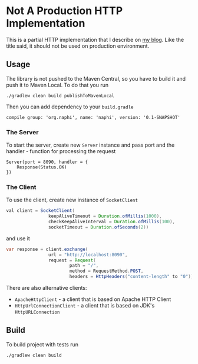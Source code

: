 # Not A Production HTTP Implementation

This is a partial HTTP implementation that I describe on [my blog](http://dyszkiewicz.me).
Like the title said, it should not be used on production environment.

## Usage

The library is not pushed to the Maven Central, so you have to build it and push it to Maven Local.
To do that you run
```
./gradlew clean build publishToMavenLocal
```
Then you can add dependency to your `build.gradle`
```
compile group: 'org.naphi', name: 'naphi', version: '0.1-SNAPSHOT'
```

### The Server

To start the server, create new `Server` instance and pass port and the handler - function for processing the request
```
Server(port = 8090, handler = {
    Response(Status.OK)
})
```

### The Client

To use the client, create new instance of `SocketClient`

```java
val client = SocketClient(
                keepAliveTimeout = Duration.ofMillis(1000),
                checkKeepAliveInterval = Duration.ofMillis(100),
                socketTimeout = Duration.ofSeconds(2))
```

and use it

```java
var response = client.exchange(
                url = "http://localhost:8090",
                request = Request(
                        path = "/",
                        method = RequestMethod.POST,
                        headers = HttpHeaders("content-length" to "0")))
```

There are also alternative clients:
* `ApacheHttpClient` - a client that is based on Apache HTTP Client
* `HttpUrlConnectionClient` - a client that is based on JDK's `HttpURLConnection`

## Build
To build project with tests run
```
./gradlew clean build
```
